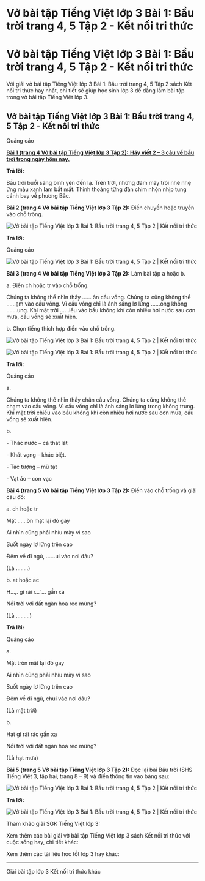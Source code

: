 # Vở bài tập Tiếng Việt lớp 3 Bài 1: Bầu trời trang 4, 5 Tập 2 - Kết nối tri thức

# Vở bài tập Tiếng Việt lớp 3 Bài 1: Bầu trời trang 4, 5 Tập 2 - Kết nối tri thức

Với giải vở bài tập Tiếng Việt lớp 3 Bài 1: Bầu trời trang 4, 5 Tập 2 sách Kết nối tri thức hay nhất, chi tiết sẽ giúp học sinh lớp 3 dễ dàng làm bài tập trong vở bài tập Tiếng Việt lớp 3.

## Vở bài tập Tiếng Việt lớp 3 Bài 1: Bầu trời trang 4, 5 Tập 2 - Kết nối tri thức

Quảng cáo

[**Bài 1 (trang 4 Vở bài tập Tiếng Việt lớp 3 Tập 2):** **Hãy viết 2 – 3 câu về bầu trời trong ngày hôm nay.**](https://vietjack.com/vbt-tieng-viet-3-kn/hay-viet-2-3-cau-ve-bau-troi-trong-ngay-hom-nay-vm.jsp)

**Trả lời:**

Bầu trời buổi sáng bình yên đến lạ. Trên trời, những đám mây trôi nhè nhẹ ửng màu xanh lam bắt mắt. Thỉnh thoảng từng đàn chim nhộn nhịp tung cánh bay về phương Bắc.

**Bài 2 (trang 4 Vở bài tập Tiếng Việt lớp 3 Tập 2):** Điền chuyền hoặc truyền vào chỗ trống.

![Vở bài tập Tiếng Việt lớp 3 Bài 1: Bầu trời trang 4, 5 Tập 2 | Kết nối tri thức](https://vietjack.com/vbt-tieng-viet-3-kn/images/bai-1-bau-troi-140280.PNG)

**Trả lời:**

Quảng cáo

![Vở bài tập Tiếng Việt lớp 3 Bài 1: Bầu trời trang 4, 5 Tập 2 | Kết nối tri thức](https://vietjack.com/vbt-tieng-viet-3-kn/images/bai-1-bau-troi-140279.PNG)  


**Bài 3 (trang 4 Vở bài tập Tiếng Việt lớp 3 Tập 2):** Làm bài tập a hoặc b.

a. Điền ch hoặc tr vào chỗ trống.

Chúng ta không thể nhìn thấy ...... ân cầu vồng. Chúng ta cũng không thể ......ạm vào cầu vồng. Vì cầu vồng chỉ là ánh sáng lơ lửng ……ong không …….ung. Khi mặt trời ......iếu vào bầu không khí còn nhiều hơi nước sau cơn mưa, cầu vồng sẽ xuất hiện.

b. Chọn tiếng thích hợp điền vào chỗ trống.

![Vở bài tập Tiếng Việt lớp 3 Bài 1: Bầu trời trang 4, 5 Tập 2 | Kết nối tri thức](https://vietjack.com/vbt-tieng-viet-3-kn/images/bai-1-bau-troi-140283.PNG)

![Vở bài tập Tiếng Việt lớp 3 Bài 1: Bầu trời trang 4, 5 Tập 2 | Kết nối tri thức](https://vietjack.com/vbt-tieng-viet-3-kn/images/bai-1-bau-troi-140282.PNG)

**Trả lời:**

Quảng cáo

a. 

Chúng ta không thể nhìn thấy chân cầu vồng. Chúng ta cũng không thể chạm vào cầu vồng. Vì cầu vồng chỉ là ánh sáng lơ lửng trong không trung. Khi mặt trời chiếu vào bầu không khí còn nhiều hơi nước sau cơn mưa, cầu vồng sẽ xuất hiện.

b. 

\- Thác nước – cá thát lát

\- Khát vọng – khác biệt.

\- Tạc tượng – mù tạt

\- Vạt áo – con vạc

**Bài 4 (trang 5 Vở bài tập Tiếng Việt lớp 3 Tập 2):** Điền vào chỗ trống và giải câu đố:

a. ch hoặc tr

Mặt ......òn mặt lại đỏ gay

Ai nhìn cũng phải nhíu mày vì sao

Suốt ngày lơ lửng trên cao

Đêm về đi ngủ, ......ui vào nơi đâu?

(Là ........)

b. at hoặc ac

H...̣.. gì rải r...´... gần xa

Nối trời với đất ngàn hoa reo mừng?

(Là .........)

**Trả lời:**

Quảng cáo

a. 

Mặt tròn mặt lại đỏ gay

Ai nhìn cũng phải nhíu mày vì sao

Suốt ngày lơ lửng trên cao

Đêm về đi ngủ, chui vào nơi đâu?

(Là mặt trời)

b. 

Hạt gì rải rác gần xa

Nối trời với đất ngàn hoa reo mừng?

(Là hạt mưa)

**Bài 5 (trang 5 Vở bài tập Tiếng Việt lớp 3 Tập 2):** Đọc lại bài Bầu trời (SHS Tiếng Việt 3, tập hai, trang 8 – 9) và điền thông tin vào bảng sau:

![Vở bài tập Tiếng Việt lớp 3 Bài 1: Bầu trời trang 4, 5 Tập 2 | Kết nối tri thức](https://vietjack.com/vbt-tieng-viet-3-kn/images/bai-1-bau-troi-140281.PNG)

**Trả lời:**

![Vở bài tập Tiếng Việt lớp 3 Bài 1: Bầu trời trang 4, 5 Tập 2 | Kết nối tri thức](https://vietjack.com/vbt-tieng-viet-3-kn/images/bai-1-bau-troi-140284.PNG)

Tham khảo giải SGK Tiếng Việt lớp 3:

Xem thêm các bài giải vở bài tập Tiếng Việt lớp 3 sách Kết nối tri thức với cuộc sống hay, chi tiết khác:

Xem thêm các tài liệu học tốt lớp 3 hay khác:

* * *

Giải bài tập lớp 3 Kết nối tri thức khác
